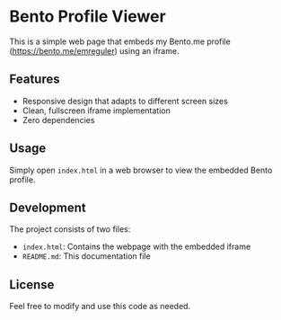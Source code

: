 # Bento Profile Viewer

This is a simple web page that embeds my Bento.me profile (https://bento.me/emreguler) using an iframe.

## Features

- Responsive design that adapts to different screen sizes
- Clean, fullscreen iframe implementation
- Zero dependencies

## Usage

Simply open `index.html` in a web browser to view the embedded Bento profile.

## Development

The project consists of two files:
- `index.html`: Contains the webpage with the embedded iframe
- `README.md`: This documentation file

## License

Feel free to modify and use this code as needed. 